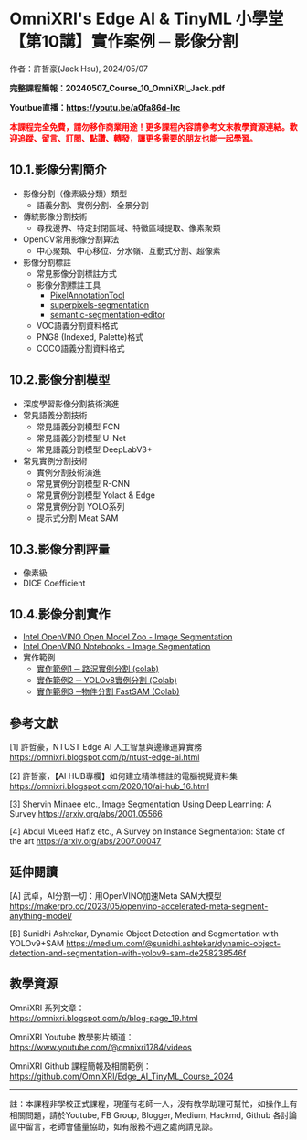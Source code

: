 # OmniXRI's Edge AI & TinyML 小學堂 【第10講】實作案例 ─ 影像分割
作者：許哲豪(Jack Hsu), 2024/05/07

**完整課程簡報：20240507_Course_10_OmniXRI_Jack.pdf**  

**Youtbue直播：https://youtu.be/a0fa86d-Irc**  

**<font color="#f00">本課程完全免費，請勿移作商業用途！更多課程內容請參考文末教學資源連結。歡迎追蹤、留言、訂閱、點讚、轉發，讓更多需要的朋友也能一起學習。</font>**

## 10.1.影像分割簡介  
- 影像分割（像素級分類）類型
    - 語義分割、實例分割、全景分割
- 傳統影像分割技術
    - 尋找邊界、特定封閉區域、特徵區域提取、像素聚類
- OpenCV常用影像分割算法
    - 中心聚類、中心移位、分水嶺、互動式分割、超像素
- 影像分割標註
    - 常見影像分割標註方式
    - 影像分割標註工具
        - [PixelAnnotationTool](https://github.com/abreheret/PixelAnnotationTool)
        - [superpixels-segmentation](https://github.com/Labelbox/superpixels-segmentation)
        - [semantic-segmentation-editor](https://github.com/Hitachi-Automotive-And-Industry-Lab/semantic-segmentation-editor) 
    - VOC語義分割資料格式
    - PNG8 (Indexed, Palette)格式
    - COCO語義分割資料格式

## 10.2.影像分割模型   
- 深度學習影像分割技術演進
- 常見語義分割技術
    - 常見語義分割模型 FCN
    - 常見語義分割模型 U-Net
    - 常見語義分割模型 DeepLabV3+
- 常見實例分割技術
    - 實例分割技術演進
    - 常見實例分割模型 R-CNN 
    - 常見實例分割模型 Yolact & Edge
    - 常見實例分割 YOLO系列
    - 提示式分割 Meat SAM

## 10.3.影像分割評量   
- 像素級
- DICE Coefficient

## 10.4.影像分割實作  
- [Intel OpenVINO Open Model Zoo - Image Segmentation](https://docs.openvino.ai/2024/omz_models_group_public.html#segmentation-models)
- [Intel OpenVINO Notebooks - Image Segmentation](https://openvinotoolkit.github.io/openvino_notebooks/)
- 實作範例
    - [實作範例1 ─ 路況實例分割 (colab)](https://colab.research.google.com/github/openvinotoolkit/openvino_notebooks/blob/latest/notebooks/hello-segmentation/hello-segmentation.ipynb)
    - [實作範例2 ─ YOLOv8實例分割 (Colab)](https://colab.research.google.com/github/openvinotoolkit/openvino_notebooks/blob/latest/notebooks/yolov8-optimization/yolov8-instance-segmentation.ipynb)
    - [實作範例3 ─物件分割 FastSAM (Colab)](https://colab.research.google.com/github/openvinotoolkit/openvino_notebooks/blob/latest/notebooks/fast-segment-anything/fast-segment-anything.ipynb)

## 參考文獻

[1] 許哲豪，NTUST Edge AI 人工智慧與邊緣運算實務
https://omnixri.blogspot.com/p/ntust-edge-ai.html

[2] 許哲豪，【AI HUB專欄】如何建立精準標註的電腦視覺資料集
https://omnixri.blogspot.com/2020/10/ai-hub_16.html

[3] Shervin Minaee etc., Image Segmentation Using Deep Learning: A Survey
https://arxiv.org/abs/2001.05566

[4] Abdul Mueed Hafiz etc., A Survey on Instance Segmentation: State of the art
https://arxiv.org/abs/2007.00047

## 延伸閱讀

[A] 武卓，AI分割一切：用OpenVINO加速Meta SAM大模型
https://makerpro.cc/2023/05/openvino-accelerated-meta-segment-anything-model/

[B] Sunidhi Ashtekar, Dynamic Object Detection and Segmentation with YOLOv9+SAM
https://medium.com/@sunidhi.ashtekar/dynamic-object-detection-and-segmentation-with-yolov9-sam-de258238546f


## 教學資源

OmniXRI 系列文章：  
https://omnixri.blogspot.com/p/blog-page_19.html

OmniXRI Youtube 教學影片頻道：  
https://www.youtube.com/@omnixri1784/videos  

OmniXRI Github 課程簡報及相關範例：  
https://github.com/OmniXRI/Edge_AI_TinyML_Course_2024

---
註：本課程非學校正式課程，現僅有老師一人，沒有教學助理可幫忙，如操作上有相關問題，請於Youtube, FB Group, Blogger, Medium, Hackmd, Github 各討論區中留言，老師會儘量協助，如有服務不週之處尚請見諒。
